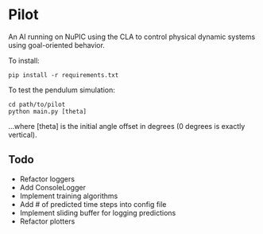 # Pilot

An AI running on NuPIC using the CLA to control physical dynamic systems using goal-oriented behavior.

To install:

    pip install -r requirements.txt

To test the pendulum simulation:

    cd path/to/pilot
    python main.py [theta]

...where [theta] is the initial angle offset in degrees (0 degrees is exactly vertical).

## Todo

* Refactor loggers
* Add ConsoleLogger
* Implement training algorithms
* Add # of predicted time steps into config file
* Implement sliding buffer for logging predictions
* Refactor plotters